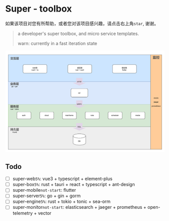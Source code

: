 # Super - toolbox

如果该项目对您有所帮助，或者您对该项目感兴趣，请点击右上角`star`, 谢谢。

> a developer's super toolbox, and micro service templates.
>
> warn: currently in a fast iteration state


![super-draft](./super-draft.png)

## Todo
* [ ] super-web`5%`: vue3 + typescript + element-plus
* [ ] super-box`5%`: rust + tauri + react + typescript  + ant-design
* [ ] super-mobile`not-start`: flutter
* [ ] super-server`5%`: go + gin + gorm
* [ ] super-engine`5%`: rust + tokio + tonic + sea-orm
* [ ] super-monitor`not-start`: elasticsearch + jaeger + prometheus + open-telemetry + vector
